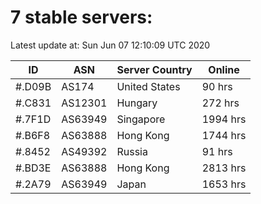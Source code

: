 # 7 stable servers:

Latest update at: Sun Jun 07 12:10:09 UTC 2020

| ID | ASN | Server Country | Online |
| -- | --- | -------------- | ------ |
| #.D09B | AS174 | United States | 90 hrs |
| #.C831 | AS12301 | Hungary | 272 hrs |
| #.7F1D | AS63949 | Singapore | 1994 hrs |
| #.B6F8 | AS63888 | Hong Kong | 1744 hrs |
| #.8452 | AS49392 | Russia | 91 hrs |
| #.BD3E | AS63888 | Hong Kong | 2813 hrs |
| #.2A79 | AS63949 | Japan | 1653 hrs |

